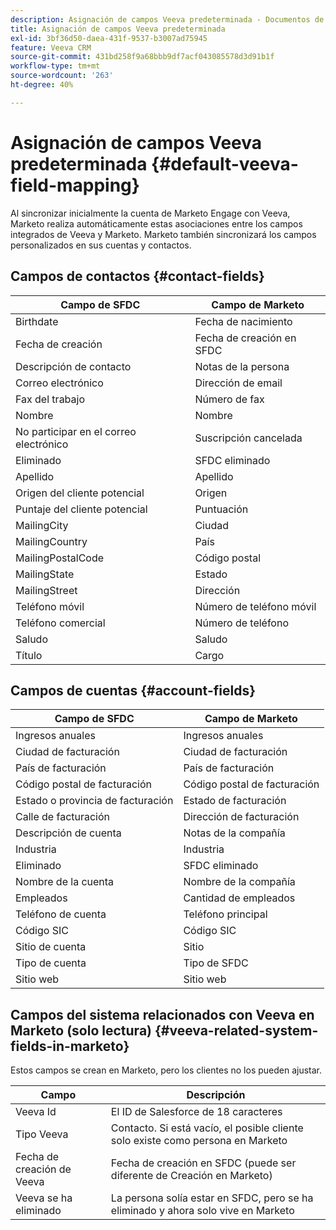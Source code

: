 ```yaml
---
description: Asignación de campos Veeva predeterminada - Documentos de Marketo - Documentación del producto
title: Asignación de campos Veeva predeterminada
exl-id: 3bf36d50-daea-431f-9537-b3007ad75945
feature: Veeva CRM
source-git-commit: 431bd258f9a68bbb9df7acf043085578d3d91b1f
workflow-type: tm+mt
source-wordcount: '263'
ht-degree: 40%

---
```


# Asignación de campos Veeva predeterminada {#default-veeva-field-mapping}

Al sincronizar inicialmente la cuenta de Marketo Engage con Veeva, Marketo realiza automáticamente estas asociaciones entre los campos integrados de Veeva y Marketo. Marketo también sincronizará los campos personalizados en sus cuentas y contactos.

## Campos de contactos {#contact-fields}

<table>
  <colgroup>
    <col/>
    <col/>
  </colgroup>
  <thead>
    <tr>
      <th>Campo de SFDC</th>
      <th>Campo de Marketo</th>
    </tr>
  </thead>
  <tbody>
    <tr>
      <td>Birthdate</td>
      <td>Fecha de nacimiento</td>
    </tr>
    <tr>
      <td>Fecha de creación</td>
      <td>Fecha de creación en SFDC</td>
    </tr>
    <tr>
      <td>Descripción de contacto</td>
      <td>Notas de la persona</td>
    </tr>
    <tr>
      <td>Correo electrónico</td>
      <td>Dirección de email</td>
    </tr>
    <tr>
      <td>Fax del trabajo</td>
      <td>Número de fax</td>
    </tr>
    <tr>
      <td>Nombre</td>
      <td>Nombre</td>
    </tr>
    <tr>
      <td>No participar en el correo electrónico</td>
      <td>Suscripción cancelada</td>
    </tr>
    <tr>
      <td>Eliminado</td>
      <td>SFDC eliminado</td>
    </tr>
    <tr>
      <td>Apellido</td>
      <td>Apellido</td>
    </tr>
    <tr>
      <td>Origen del cliente potencial</td>
      <td>Origen</td>
    </tr>
    <tr>
      <td>Puntaje del cliente potencial</td>
      <td>Puntuación</td>
    </tr>
    <tr>
      <td>MailingCity</td>
      <td>Ciudad</td>
    </tr>
    <tr>
      <td>MailingCountry</td>
      <td>País</td>
    </tr>
    <tr>
      <td>MailingPostalCode</td>
      <td>Código postal</td>
    </tr>
    <tr>
      <td>MailingState</td>
      <td>Estado</td>
    </tr>
    <tr>
      <td>MailingStreet</td>
      <td>Dirección</td>
    </tr>
    <tr>
      <td>Teléfono móvil</td>
      <td>Número de teléfono móvil</td>
    </tr>
    <tr>
      <td>Teléfono comercial</td>
      <td>Número de teléfono</td>
    </tr>
    <tr>
      <td>Saludo</td>
      <td>Saludo</td>
    </tr>
    <tr>
      <td>Título</td>
      <td>Cargo</td>
    </tr>
  </tbody>
</table>

## Campos de cuentas {#account-fields}

<table>
  <colgroup>
    <col/>
    <col/>
  </colgroup>
  <thead>
    <tr>
      <th>Campo de SFDC</th>
      <th>Campo de Marketo</th>
    </tr>
  </thead>
  <tbody>
    <tr>
      <td>Ingresos anuales</td>
      <td>Ingresos anuales</td>
    </tr>
    <tr>
      <td>Ciudad de facturación</td>
      <td>Ciudad de facturación</td>
    </tr>
    <tr>
      <td>País de facturación</td>
      <td>País de facturación</td>
    </tr>
    <tr>
      <td>Código postal de facturación</td>
      <td>Código postal de facturación</td>
    </tr>
    <tr>
      <td>Estado o provincia de facturación</td>
      <td>Estado de facturación</td>
    </tr>
    <tr>
      <td>Calle de facturación</td>
      <td>Dirección de facturación</td>
    </tr>
    <tr>
      <td>Descripción de cuenta</td>
      <td>Notas de la compañía</td>
    </tr>
    <tr>
      <td>Industria</td>
      <td>Industria</td>
    </tr>
    <tr>
      <td>Eliminado</td>
      <td>SFDC eliminado</td>
    </tr>
    <tr>
      <td>Nombre de la cuenta</td>
      <td>Nombre de la compañía</td>
    </tr>
    <tr>
      <td>Empleados</td>
      <td>Cantidad de empleados</td>
    </tr>
    <tr>
      <td>Teléfono de cuenta</td>
      <td>Teléfono principal</td>
    </tr>
    <tr>
      <td>Código SIC</td>
      <td>Código SIC</td>
    </tr>
    <tr>
      <td>Sitio de cuenta</td>
      <td>Sitio</td>
    </tr>
    <tr>
      <td>Tipo de cuenta</td>
      <td>Tipo de SFDC</td>
    </tr>
    <tr>
      <td>Sitio web</td>
      <td>Sitio web</td>
    </tr>
  </tbody>
</table>

## Campos del sistema relacionados con Veeva en Marketo (solo lectura) {#veeva-related-system-fields-in-marketo}

Estos campos se crean en Marketo, pero los clientes no los pueden ajustar.

<table>
  <colgroup>
    <col/>
    <col/>
  </colgroup>
  <thead>
    <tr>
      <th>Campo</th>
      <th>Descripción</th>
    </tr>
  </thead>
  <tbody>
    <tr>
      <td>Veeva Id</td>
      <td>El ID de Salesforce de 18 caracteres</td>
    </tr>
    <tr>
      <td>Tipo Veeva</td>
      <td>Contacto. Si está vacío, el posible cliente solo existe como persona en Marketo</td>
    </tr>
    <tr>
      <td>Fecha de creación de Veeva</td>
      <td>Fecha de creación en SFDC (puede ser diferente de Creación en Marketo)</td>
    </tr>
    <tr>
      <td>Veeva se ha eliminado</td>
      <td>La persona solía estar en SFDC, pero se ha eliminado y ahora solo vive en Marketo</td>
    </tr>
  </tbody>
</table>
